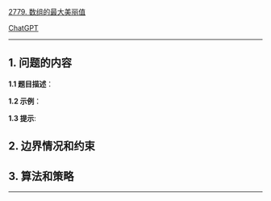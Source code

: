 [2779. 数组的最大美丽值](https://leetcode.cn/problems/maximum-beauty-of-an-array-after-applying-operation)

[ChatGPT](chat.openai.com)

---

## 1. 问题的内容
**1.1 题目描述**：

**1.2 示例**：

**1.3 提示**:

## 2. 边界情况和约束


## 3. 算法和策略

---

